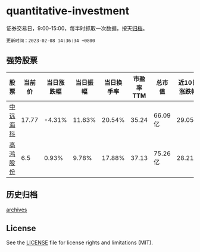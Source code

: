 # quantitative-investment

证券交易日，9:00-15:00，每半时抓取一次数据，按天[归档](archives)。

`更新时间：2023-02-08 14:36:34 +0800`

## 强势股票

|股票|当前价|当日涨跌幅|当日振幅|当日换手率|市盈率TTM|总市值|近10日涨跌幅|
|----|----|----|----|----|----|----|----|
|[中远海科](https://xueqiu.com/S/SZ002401)|17.77|-4.31%|11.63%|20.54%|35.24|66.09亿|29.05%|
|[高鸿股份](https://xueqiu.com/S/SZ000851)|6.5|0.93%|9.78%|17.88%|37.13|75.26亿|28.21%|

## 历史归档

[archives](archives)

## License

See the [LICENSE](LICENSE) file for license rights and limitations (MIT).